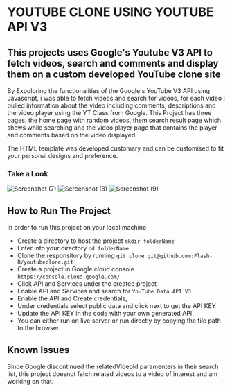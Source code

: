 # YOUTUBE CLONE USING YOUTUBE API V3
## This projects uses Google's Youtube V3 API to fetch videos, search and comments and display them on a custom developed YouTube clone site

By Expoloring the functionalities of the Google's YouTube V3 API using Javascript, i was able to fetch videos and search for videos, for each video i pulled information about the video including
comments, descriptions and the video player using the YT Class from Google. This Project has three pages, the home page with random videos, them search result page which shows while searching and 
the video player page that contains the player and comments based on the video displayed.

The HTML template was developed customary and can be customised to fit your personal designs and preference.

### Take a Look
![Screenshot (7)](https://github.com/Flash-R/youtubeclone/assets/59010748/26270467-8e8a-4ef3-889c-5a2460721100)
![Screenshot (8)](https://github.com/Flash-R/youtubeclone/assets/59010748/1cfab29e-f0e6-4aa9-8abe-2329c759373b)
![Screenshot (9)](https://github.com/Flash-R/youtubeclone/assets/59010748/3c18af1d-6276-426c-9401-d9c4105b4cdb)

## How to Run The Project 
In order to run this project on your local machine
* Create a directory to host the project ```mkdir folderName```
* Enter into your directory ```cd folderName```
* Clone the responsitory by running ```git clone git@github.com:Flash-R/youtubeclone.git```
* Create a project in Google cloud console ```https://console.cloud.google.com/```
* Click API and Services under the created project
* Enable API and Services and search for ```YouTube Data API V3```
* Enable the API and Create credentials,
* Under credentials select public data and click next to get the API KEY
* Update the API KEY in the code with your own generated API
* You can either run on live server or run directly by copying the file path to the browser.

## Known Issues
Since Google discontinued the relatedVideoId paramenters in their search list, this project doesnot fetch related videos to a video of interest and am working on that.

